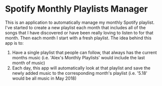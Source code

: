 # Spotify Monthly Playlists Manager

This is an application to automatically manage my monthly Spotify playlist. I've started to create a new playlist each month that includes all of the songs that I have discovered or have been really loving to listen to for that month. Then each month I start with a fresh playlist. The idea behind this app is to: 
1. Have a single playlist that people can follow, that always has the current months music (i.e. 'Alex's Monthly Playlists' would include the last month of music)
2. Each day, this app will automatically look at that playlist and save the newly added music to the corresponding month's playlist (i.e. '5.18' would be all music in May 2018)